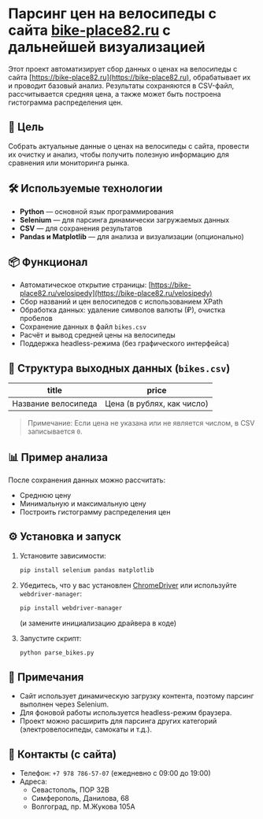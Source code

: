 # Парсинг цен на велосипеды с сайта [bike-place82.ru](https://bike-place82.ru) с дальнейшей визуализацией

Этот проект автоматизирует сбор данных о ценах на велосипеды с сайта [https://bike-place82.ru](https://bike-place82.ru), обрабатывает их и проводит базовый анализ. Результаты сохраняются в CSV-файл, рассчитывается средняя цена, а также может быть построена гистограмма распределения цен.

## 🚴‍ Цель
Собрать актуальные данные о ценах на велосипеды с сайта, провести их очистку и анализ, чтобы получить полезную информацию для сравнения или мониторинга рынка.

## 🛠️ Используемые технологии
- **Python** — основной язык программирования
- **Selenium** — для парсинга динамически загружаемых данных
- **CSV** — для сохранения результатов
- **Pandas и Matplotlib** — для анализа и визуализации (опционально)

## 📦 Функционал
- Автоматическое открытие страницы: [https://bike-place82.ru/velosipedy](https://bike-place82.ru/velosipedy)
- Сбор названий и цен велосипедов с использованием XPath
- Обработка данных: удаление символов валюты (₽), очистка пробелов
- Сохранение данных в файл `bikes.csv`
- Расчёт и вывод средней цены на велосипеды
- Поддержка headless-режима (без графического интерфейса)

## 📁 Структура выходных данных (`bikes.csv`)
| title                     | price |
|---------------------------|-------|
| Название велосипеда       | Цена (в рублях, как число) |

> Примечание: Если цена не указана или не является числом, в CSV записывается `0`.

## 📊 Пример анализа
После сохранения данных можно рассчитать:
- Среднюю цену
- Минимальную и максимальную цену
- Построить гистограмму распределения цен

## ⚙️ Установка и запуск
1. Установите зависимости:
   ```bash
   pip install selenium pandas matplotlib
   ```
2. Убедитесь, что у вас установлен [ChromeDriver](https://sites.google.com/chromium.org/driver/) или используйте `webdriver-manager`:
   ```bash
   pip install webdriver-manager
   ```
   (и замените инициализацию драйвера в коде)

3. Запустите скрипт:
   ```bash
   python parse_bikes.py
   ```

## 📝 Примечания
- Сайт использует динамическую загрузку контента, поэтому парсинг выполнен через Selenium.
- Для фоновой работы используется headless-режим браузера.
- Проект можно расширить для парсинга других категорий (электровелосипеды, самокаты и т.д.).

## 📌 Контакты (с сайта)
- Телефон: `+7 978 786-57-07` (ежедневно с 09:00 до 19:00)
- Адреса:
  - Севастополь, ПОР 32В
  - Симферополь, Данилова, 68
  - Волгоград, пр. М.Жукова 105А

